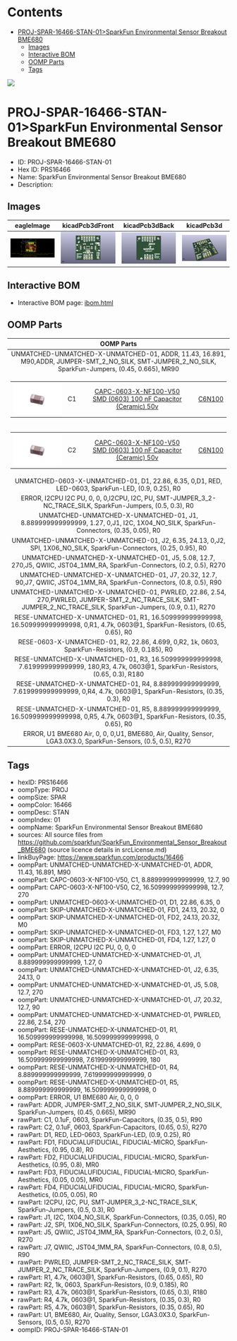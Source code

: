 



Contents
========

* [PROJ-SPAR-16466-STAN-01>SparkFun Environmental Sensor Breakout BME680](#proj-spar-16466-stan-01sparkfun-environmental-sensor-breakout-bme680)
	* [Images](#images)
	* [Interactive BOM](#interactive-bom)
	* [OOMP Parts](#oomp-parts)
	* [Tags](#tags)
  
![][im]
# PROJ-SPAR-16466-STAN-01>SparkFun Environmental Sensor Breakout BME680

- ID: PROJ-SPAR-16466-STAN-01
- Hex ID: PRS16466
- Name: SparkFun Environmental Sensor Breakout BME680
- Description: 

## Images
  
  

|eagleImage|kicadPcb3dFront|kicadPcb3dBack|kicadPcb3d|
| :---: | :---: | :---: | :---: |
|[![eagleImage](eagleImage_140.png)](eagleImage_600.png)|[![kicadPcb3dFront](kicadPcb3dFront_140.png)](kicadPcb3dFront_600.png)|[![kicadPcb3dBack](kicadPcb3dBack_140.png)](kicadPcb3dBack_600.png)|[![kicadPcb3d](kicadPcb3d_140.png)](kicadPcb3d_600.png)|

## Interactive BOM

- Interactive BOM page: [ibom.html](kicad/bom/ibom.html)

## OOMP Parts
  

|OOMP Parts|
| :---: |
|UNMATCHED-UNMATCHED-X-UNMATCHED-01, ADDR, 11.43, 16.891, M90,ADDR, JUMPER-SMT_2_NO_SILK, SMT-JUMPER_2_NO_SILK, SparkFun-Jumpers, (0.45, 0.665), MR90|
|<table><tr><td>![CAPC-0603-X-NF100-V50](https://raw.githubusercontent.com/oomlout/oomlout_OOMP_parts/main/CAPC-0603-X-NF100-V50/image_140.jpg)</td><td> C1</td><td>[CAPC-0603-X-NF100-V50<br>SMD (0603) 100 nF Capacitor (Ceramic) 50v](https://github.com/oomlout/oomlout_OOMP_parts/tree/main/CAPC-0603-X-NF100-V50/)</td><td>[C6N100](https://github.com/oomlout/oomlout_OOMP_parts/tree/main/CAPC-0603-X-NF100-V50/)</td></tr></table>|
|<table><tr><td>![CAPC-0603-X-NF100-V50](https://raw.githubusercontent.com/oomlout/oomlout_OOMP_parts/main/CAPC-0603-X-NF100-V50/image_140.jpg)</td><td> C2</td><td>[CAPC-0603-X-NF100-V50<br>SMD (0603) 100 nF Capacitor (Ceramic) 50v](https://github.com/oomlout/oomlout_OOMP_parts/tree/main/CAPC-0603-X-NF100-V50/)</td><td>[C6N100](https://github.com/oomlout/oomlout_OOMP_parts/tree/main/CAPC-0603-X-NF100-V50/)</td></tr></table>|
|UNMATCHED-0603-X-UNMATCHED-01, D1, 22.86, 6.35, 0,D1, RED, LED-0603, SparkFun-LED, (0.9, 0.25), R0|
|ERROR, I2CPU I2C PU, 0, 0, 0,I2CPU, I2C, PU, SMT-JUMPER_3_2-NC_TRACE_SILK, SparkFun-Jumpers, (0.5, 0.3), R0|
|UNMATCHED-UNMATCHED-X-UNMATCHED-01, J1, 8.889999999999999, 1.27, 0,J1, I2C, 1X04_NO_SILK, SparkFun-Connectors, (0.35, 0.05), R0|
|UNMATCHED-UNMATCHED-X-UNMATCHED-01, J2, 6.35, 24.13, 0,J2, SPI, 1X06_NO_SILK, SparkFun-Connectors, (0.25, 0.95), R0|
|UNMATCHED-UNMATCHED-X-UNMATCHED-01, J5, 5.08, 12.7, 270,J5, QWIIC, JST04_1MM_RA, SparkFun-Connectors, (0.2, 0.5), R270|
|UNMATCHED-UNMATCHED-X-UNMATCHED-01, J7, 20.32, 12.7, 90,J7, QWIIC, JST04_1MM_RA, SparkFun-Connectors, (0.8, 0.5), R90|
|UNMATCHED-UNMATCHED-X-UNMATCHED-01, PWRLED, 22.86, 2.54, 270,PWRLED, JUMPER-SMT_2_NC_TRACE_SILK, SMT-JUMPER_2_NC_TRACE_SILK, SparkFun-Jumpers, (0.9, 0.1), R270|
|RESE-UNMATCHED-X-UNMATCHED-01, R1, 16.509999999999998, 16.509999999999998, 0,R1, 4.7k, 0603@1, SparkFun-Resistors, (0.65, 0.65), R0|
|RESE-0603-X-UNMATCHED-01, R2, 22.86, 4.699, 0,R2, 1k, 0603, SparkFun-Resistors, (0.9, 0.185), R0|
|RESE-UNMATCHED-X-UNMATCHED-01, R3, 16.509999999999998, 7.619999999999999, 180,R3, 4.7k, 0603@1, SparkFun-Resistors, (0.65, 0.3), R180|
|RESE-UNMATCHED-X-UNMATCHED-01, R4, 8.889999999999999, 7.619999999999999, 0,R4, 4.7k, 0603@1, SparkFun-Resistors, (0.35, 0.3), R0|
|RESE-UNMATCHED-X-UNMATCHED-01, R5, 8.889999999999999, 16.509999999999998, 0,R5, 4.7k, 0603@1, SparkFun-Resistors, (0.35, 0.65), R0|
|ERROR, U1 BME680 Air, 0, 0, 0,U1, BME680, Air, Quality, Sensor, LGA3.0X3.0, SparkFun-Sensors, (0.5, 0.5), R270|

## Tags

- hexID: PRS16466
- oompType: PROJ
- oompSize: SPAR
- oompColor: 16466
- oompDesc: STAN
- oompIndex: 01
- oompName: SparkFun Environmental Sensor Breakout BME680
- sources: All source files from https://github.com/sparkfun/SparkFun_Environmental_Sensor_Breakout_BME680 (source licence details in srcLicense.md)
- linkBuyPage: https://www.sparkfun.com/products/16466
- oompPart: UNMATCHED-UNMATCHED-X-UNMATCHED-01, ADDR, 11.43, 16.891, M90
- oompPart: CAPC-0603-X-NF100-V50, C1, 8.889999999999999, 12.7, 90
- oompPart: CAPC-0603-X-NF100-V50, C2, 16.509999999999998, 12.7, 270
- oompPart: UNMATCHED-0603-X-UNMATCHED-01, D1, 22.86, 6.35, 0
- oompPart: SKIP-UNMATCHED-X-UNMATCHED-01, FD1, 24.13, 20.32, 0
- oompPart: SKIP-UNMATCHED-X-UNMATCHED-01, FD2, 24.13, 20.32, M0
- oompPart: SKIP-UNMATCHED-X-UNMATCHED-01, FD3, 1.27, 1.27, M0
- oompPart: SKIP-UNMATCHED-X-UNMATCHED-01, FD4, 1.27, 1.27, 0
- oompPart: ERROR, I2CPU I2C PU, 0, 0, 0
- oompPart: UNMATCHED-UNMATCHED-X-UNMATCHED-01, J1, 8.889999999999999, 1.27, 0
- oompPart: UNMATCHED-UNMATCHED-X-UNMATCHED-01, J2, 6.35, 24.13, 0
- oompPart: UNMATCHED-UNMATCHED-X-UNMATCHED-01, J5, 5.08, 12.7, 270
- oompPart: UNMATCHED-UNMATCHED-X-UNMATCHED-01, J7, 20.32, 12.7, 90
- oompPart: UNMATCHED-UNMATCHED-X-UNMATCHED-01, PWRLED, 22.86, 2.54, 270
- oompPart: RESE-UNMATCHED-X-UNMATCHED-01, R1, 16.509999999999998, 16.509999999999998, 0
- oompPart: RESE-0603-X-UNMATCHED-01, R2, 22.86, 4.699, 0
- oompPart: RESE-UNMATCHED-X-UNMATCHED-01, R3, 16.509999999999998, 7.619999999999999, 180
- oompPart: RESE-UNMATCHED-X-UNMATCHED-01, R4, 8.889999999999999, 7.619999999999999, 0
- oompPart: RESE-UNMATCHED-X-UNMATCHED-01, R5, 8.889999999999999, 16.509999999999998, 0
- oompPart: ERROR, U1 BME680 Air, 0, 0, 0
- rawPart: ADDR, JUMPER-SMT_2_NO_SILK, SMT-JUMPER_2_NO_SILK, SparkFun-Jumpers, (0.45, 0.665), MR90
- rawPart: C1, 0.1uF, 0603, SparkFun-Capacitors, (0.35, 0.5), R90
- rawPart: C2, 0.1uF, 0603, SparkFun-Capacitors, (0.65, 0.5), R270
- rawPart: D1, RED, LED-0603, SparkFun-LED, (0.9, 0.25), R0
- rawPart: FD1, FIDUCIALUFIDUCIAL, FIDUCIAL-MICRO, SparkFun-Aesthetics, (0.95, 0.8), R0
- rawPart: FD2, FIDUCIALUFIDUCIAL, FIDUCIAL-MICRO, SparkFun-Aesthetics, (0.95, 0.8), MR0
- rawPart: FD3, FIDUCIALUFIDUCIAL, FIDUCIAL-MICRO, SparkFun-Aesthetics, (0.05, 0.05), MR0
- rawPart: FD4, FIDUCIALUFIDUCIAL, FIDUCIAL-MICRO, SparkFun-Aesthetics, (0.05, 0.05), R0
- rawPart: I2CPU, I2C, PU, SMT-JUMPER_3_2-NC_TRACE_SILK, SparkFun-Jumpers, (0.5, 0.3), R0
- rawPart: J1, I2C, 1X04_NO_SILK, SparkFun-Connectors, (0.35, 0.05), R0
- rawPart: J2, SPI, 1X06_NO_SILK, SparkFun-Connectors, (0.25, 0.95), R0
- rawPart: J5, QWIIC, JST04_1MM_RA, SparkFun-Connectors, (0.2, 0.5), R270
- rawPart: J7, QWIIC, JST04_1MM_RA, SparkFun-Connectors, (0.8, 0.5), R90
- rawPart: PWRLED, JUMPER-SMT_2_NC_TRACE_SILK, SMT-JUMPER_2_NC_TRACE_SILK, SparkFun-Jumpers, (0.9, 0.1), R270
- rawPart: R1, 4.7k, 0603@1, SparkFun-Resistors, (0.65, 0.65), R0
- rawPart: R2, 1k, 0603, SparkFun-Resistors, (0.9, 0.185), R0
- rawPart: R3, 4.7k, 0603@1, SparkFun-Resistors, (0.65, 0.3), R180
- rawPart: R4, 4.7k, 0603@1, SparkFun-Resistors, (0.35, 0.3), R0
- rawPart: R5, 4.7k, 0603@1, SparkFun-Resistors, (0.35, 0.65), R0
- rawPart: U1, BME680, Air, Quality, Sensor, LGA3.0X3.0, SparkFun-Sensors, (0.5, 0.5), R270
- oompID: PROJ-SPAR-16466-STAN-01



[im]: kicadPcb3d_450.png
